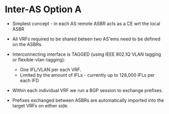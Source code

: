 # Inter-AS Option A

* Simplest concept - in each AS remote ASBR acts as a CE wrt the local ASBR

* All VRFs required to be shared beteen two AS'ems need to be defined on the ASBRs.

* Interconnecting interface is TAGGED (using IEEE 802.1Q VLAN tagging or flexible-vlan-tagging):
  - One IFL/VLAN per each VRF.
  - Limited by the amount of IFLs - currently up to 128,000 IFLs per each IFD

* Within each individual VRF we run a BGP session to exchange prefixes.

* Prefixes exchanged between ASBRs are automatically imported into the target VRFs on either side.

